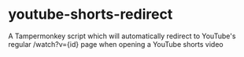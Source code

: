 # youtube-shorts-redirect
A Tampermonkey script which will automatically redirect to YouTube's regular /watch?v={id} page when opening a YouTube shorts video

